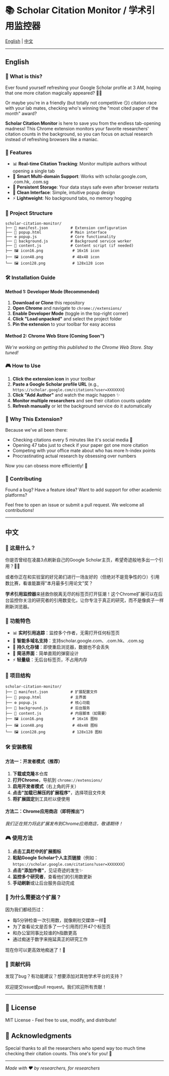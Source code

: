 # 📚 Scholar Citation Monitor / 学术引用监控器

[English](#english) | [中文](#中文)

---

## English

### 🎯 What is this?

Ever found yourself refreshing your Google Scholar profile at 3 AM, hoping that one more citation magically appeared? 🌙✨

Or maybe you're in a friendly (but totally not competitive 😏) citation race with your lab mates, checking who's winning the "most cited paper of the month" award?

**Scholar Citation Monitor** is here to save you from the endless tab-opening madness! This Chrome extension monitors your favorite researchers' citation counts in the background, so you can focus on actual research instead of refreshing browsers like a maniac.

### 🚀 Features

- 📊 **Real-time Citation Tracking**: Monitor multiple authors without opening a single tab
- 🔄 **Smart Multi-domain Support**: Works with scholar.google.com, .com.hk, .com.sg
- 💾 **Persistent Storage**: Your data stays safe even after browser restarts
- 🎨 **Clean Interface**: Simple, intuitive popup design
- ⚡ **Lightweight**: No background tabs, no memory hogging

### 📁 Project Structure

```
scholar-citation-monitor/
├── 📄 manifest.json          # Extension configuration
├── 🎨 popup.html             # Main interface
├── ⚙️ popup.js               # Core functionality
├── 🔧 background.js          # Background service worker
├── 📝 content.js             # Content script (if needed)
├── 🖼️ icon16.png             # 16x16 icon
├── 🖼️ icon48.png             # 48x48 icon
└── 🖼️ icon128.png            # 128x128 icon
```

### 🛠️ Installation Guide

#### Method 1: Developer Mode (Recommended)

1. **Download or Clone** this repository
2. **Open Chrome** and navigate to `chrome://extensions/`
3. **Enable Developer Mode** (toggle in the top-right corner)
4. **Click "Load unpacked"** and select the project folder
5. **Pin the extension** to your toolbar for easy access

#### Method 2: Chrome Web Store (Coming Soon™)

*We're working on getting this published to the Chrome Web Store. Stay tuned!*

### 🎮 How to Use

1. **Click the extension icon** in your toolbar
2. **Paste a Google Scholar profile URL** (e.g., `https://scholar.google.com/citations?user=XXXXXXX`)
3. **Click "Add Author"** and watch the magic happen ✨
4. **Monitor multiple researchers** and see their citation counts update
5. **Refresh manually** or let the background service do it automatically

### 🤔 Why This Extension?

Because we've all been there:
- Checking citations every 5 minutes like it's social media 📱
- Opening 47 tabs just to check if your paper got one more citation
- Competing with your office mate about who has more h-index points
- Procrastinating actual research by obsessing over numbers

Now you can obsess more efficiently! 🎉

### 🤝 Contributing

Found a bug? Have a feature idea? Want to add support for other academic platforms?

Feel free to open an issue or submit a pull request. We welcome all contributions!

---

## 中文

### 🎯 这是什么？

你是否曾经在凌晨3点刷新自己的Google Scholar主页，希望奇迹般地多出一个引用？🌙✨

或者你正在和实验室的好兄弟们进行一场友好的（但绝对不是竞争性的😏）引用数比赛，看谁能赢得"本月最多引用论文"奖？

**学术引用监控器**来拯救你脱离无尽的标签页打开狂潮！这个Chrome扩展可以在后台监控你关注的研究者的引用数变化，让你专注于真正的研究，而不是像疯子一样刷新浏览器。

### 🚀 功能特色

- 📊 **实时引用追踪**：监控多个作者，无需打开任何标签页
- 🔄 **智能多域名支持**：支持scholar.google.com、.com.hk、.com.sg
- 💾 **持久化存储**：即使重启浏览器，数据也不会丢失
- 🎨 **简洁界面**：简单直观的弹窗设计
- ⚡ **轻量级**：无后台标签页，不占用内存

### 📁 项目结构

```
scholar-citation-monitor/
├── 📄 manifest.json          # 扩展配置文件
├── 🎨 popup.html             # 主界面
├── ⚙️ popup.js               # 核心功能
├── 🔧 background.js          # 后台服务
├── 📝 content.js             # 内容脚本（如需要）
├── 🖼️ icon16.png             # 16x16 图标
├── 🖼️ icon48.png             # 48x48 图标
└── 🖼️ icon128.png            # 128x128 图标
```

### 🛠️ 安装教程

#### 方法一：开发者模式（推荐）

1. **下载或克隆**本仓库
2. **打开Chrome**，导航到 `chrome://extensions/`
3. **启用开发者模式**（右上角的开关）
4. **点击"加载已解压的扩展程序"**，选择项目文件夹
5. **将扩展固定**到工具栏以便使用

#### 方法二：Chrome应用商店（即将推出™）

*我们正在努力将此扩展发布到Chrome应用商店，敬请期待！*

### 🎮 使用方法

1. **点击工具栏中的扩展图标**
2. **粘贴Google Scholar个人主页链接**（例如：`https://scholar.google.com/citations?user=XXXXXXX`）
3. **点击"添加作者"**，见证奇迹的发生✨
4. **监控多个研究者**，查看他们的引用数更新
5. **手动刷新**或让后台服务自动完成

### 🤔 为什么需要这个扩展？

因为我们都经历过：
- 每5分钟检查一次引用数，就像刷社交媒体一样📱
- 为了查看论文是否多了一个引用而打开47个标签页
- 和办公室同事比较谁的h指数更高
- 通过痴迷于数字来拖延真正的研究工作

现在你可以更高效地痴迷了！🎉

### 🤝 贡献代码

发现了bug？有功能建议？想要添加对其他学术平台的支持？

欢迎提交issue或pull request。我们欢迎所有贡献！

---

## 📄 License

MIT License - Feel free to use, modify, and distribute!

## 🙏 Acknowledgments

Special thanks to all the researchers who spend way too much time checking their citation counts. This one's for you! 🍻

---

*Made with ❤️ by researchers, for researchers*
